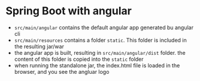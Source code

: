 # Spring Boot with angular

* ``src/main/angular`` contains the default angular app generated bu angular cli
* ``src/main/resources`` contains a folder ``static``. This folder is included in the resulting jar/war
* the angular app is built, resulting in ``src/main/angular/dist`` folder. the content of this folder is 
copied into the ``static`` folder
* when running the standalone jar, the index.html file is loaded in the browser, and you see the angluar logo
